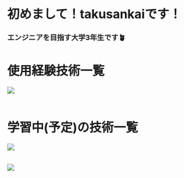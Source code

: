 # 初めまして！takusankaiです！
### エンジニアを目指す大学3年生です🪴

# 使用経験技術一覧
<img src="https://skillicons.dev/icons?i=html,css,js,nodejs,react,next,c,cs,cpp,java,php,ruby,py,flask,bash,sqlite,unity,vscode,git,github,docker,aws"/><br/><br/>

# 学習中(予定)の技術一覧
<img src="https://skillicons.dev/icons?i=typescript,vue,jquery,go,rust,laravel,rails,firebase,mysql,gitlab,kubernetes"/><br/><br/>

![](https://github-readme-stats.vercel.app/api/top-langs?username=takusankai&show_icons=true&locale=en&layout=compact)

